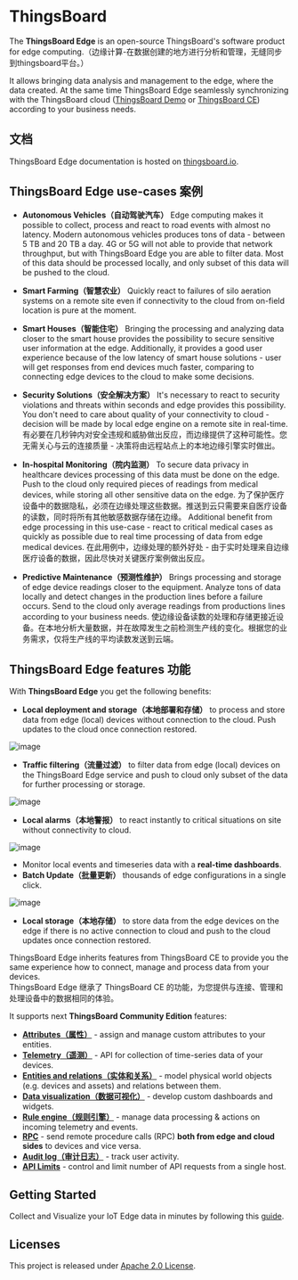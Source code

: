 # ThingsBoard 

The **ThingsBoard Edge** is an open-source ThingsBoard's software product for edge computing.（边缘计算-在数据创建的地方进行分析和管理，无缝同步到thingsboard平台。）

It allows bringing data analysis and management to the edge, where the data created. At the same time ThingsBoard Edge seamlessly synchronizing with the ThingsBoard cloud ([ThingsBoard Demo](https://demo.thingsboard.io/) or [ThingsBoard CE](https://github.com/thingsboard/thingsboard)) according to your business needs.

## 文档

ThingsBoard Edge documentation is hosted on [thingsboard.io](https://thingsboard.io/docs/edge/).

## ThingsBoard Edge use-cases 案例

- **Autonomous Vehicles（自动驾驶汽车）**
Edge computing makes it possible to collect, process and react to road events with almost no latency. Modern autonomous vehicles produces tons of data - between 5 TB and 20 TB a day. 4G or 5G will not able to provide that network throughput, but with ThingsBoard Edge you are able to filter data. Most of this data should be processed locally, and only subset of this data will be pushed to the cloud.

- **Smart Farming（智慧农业）**
Quickly react to failures of silo aeration systems on a remote site even if connectivity to the cloud from on-field location is pure at the moment.

- **Smart Houses（智能住宅）**
Bringing the processing and analyzing data closer to the smart house provides the possibility to secure sensitive user information at the edge. Additionally, it provides a good user experience because of the low latency of smart house solutions - user will get responses from end devices much faster, comparing to connecting edge devices to the cloud to make some decisions. 

- **Security Solutions（安全解决方案）**
It's necessary to react to security violations and threats within seconds and edge provides this possibility. You don't need to care about quality of your connectivity to cloud - decision will be made by local edge engine on a remote site in real-time. 
有必要在几秒钟内对安全违规和威胁做出反应，而边缘提供了这种可能性。您无需关心与云的连接质量 - 决策将由远程站点上的本地边缘引擎实时做出。
- **In-hospital Monitoring（院内监测）**
To secure data privacy in healthcare devices processing of this data must be done on the edge. Push to the cloud only required pieces of readings from medical devices, while storing all other sensitive data on the edge.
为了保护医疗设备中的数据隐私，必须在边缘处理这些数据。推送到云只需要来自医疗设备的读数，同时将所有其他敏感数据存储在边缘。
Additional benefit from edge processing in this use-case - react to critical medical cases as quickly as possible due to real time processing of data from edge medical devices.
在此用例中，边缘处理的额外好处 - 由于实时处理来自边缘医疗设备的数据，因此尽快对关键医疗案例做出反应。
- **Predictive Maintenance（预测性维护）**
Brings processing and storage of edge device readings closer to the equipment. Analyze tons of data locally and detect changes in the production lines before a failure occurs. Send to the cloud only average readings from productions lines according to your business needs.
使边缘设备读数的处理和存储更接近设备。在本地分析大量数据，并在故障发生之前检测生产线的变化。根据您的业务需求，仅将生产线的平均读数发送到云端。

## ThingsBoard Edge features 功能

With **ThingsBoard Edge** you get the following benefits:

 - **Local deployment and storage（本地部署和存储）** to process and store data from edge (local) devices without connection to the cloud. Push updates to the cloud once connection restored.
 
 ![image](https://thingsboard.io/images/edge/overview/offline_network_.svg)

 - **Traffic filtering（流量过滤）** to filter data from edge (local) devices on the ThingsBoard Edge service and push to cloud only subset of the data for further processing or storage.
 
  ![image](https://thingsboard.io/images/edge/overview/data_filtering.svg)
 
 - **Local alarms（本地警报）** to react instantly to critical situations on site without connectivity to cloud.
 
  ![image](https://thingsboard.io/images/edge/overview/alarm.svg)

 - Monitor local events and timeseries data with a **real-time dashboards**.
 - **Batch Update（批量更新）** thousands of edge configurations in a single click.
 
 ![image](https://thingsboard.io/images/edge/overview/update_dashboard.svg)
 
 - **Local storage（本地存储）** to store data from the edge devices on the edge if there is no active connection to cloud and push to the cloud updates once connection restored.

ThingsBoard Edge inherits features from ThingsBoard CE to provide you the same experience how to connect, manage and process data from your devices.  
ThingsBoard Edge 继承了 ThingsBoard CE 的功能，为您提供与连接、管理和处理设备中的数据相同的体验。

It supports next **ThingsBoard Community Edition** features:
 * [**Attributes（属性）**](https://thingsboard.io/docs/user-guide/attributes/) - assign and manage custom attributes to your entities.
 * [**Telemetry（遥测）**](https://thingsboard.io/docs/user-guide/telemetry/) - API for collection of time-series data of your devices.
 * [**Entities and relations（实体和关系）**](https://thingsboard.io/docs/user-guide/entities-and-relations/) - model physical world objects (e.g. devices and assets) and relations between them.
 * [**Data visualization（数据可视化）**](https://thingsboard.io/docs/guides#AnchorIDDataVisualization) - develop custom dashboards and widgets.
 * [**Rule engine（规则引擎）**](https://thingsboard.io/docs/user-guide/rule-engine-2-0/re-getting-started/) - manage data processing & actions on incoming telemetry and events.
 * [**RPC**](https://thingsboard.io/docs/user-guide/rpc/) - send remote procedure calls (RPC) **both from edge and cloud sides** to devices and vice versa.
 * [**Audit log（审计日志）**](https://thingsboard.io/docs/user-guide/audit-log/) - track user activity.
 * [**API Limits**](https://thingsboard.io/docs/user-guide/api-limits/) - control and limit number of API requests from a single host.

## Getting Started

Collect and Visualize your IoT Edge data in minutes by following this [guide](https://thingsboard.io/docs/edge/getting-started/).

## Licenses

This project is released under [Apache 2.0 License](./LICENSE).
